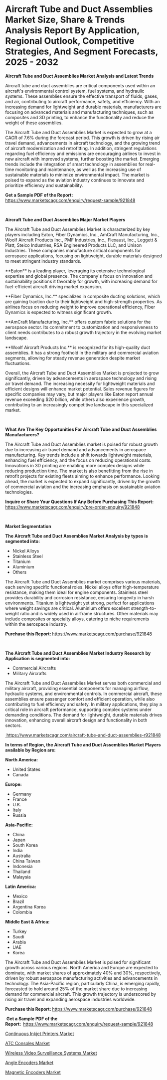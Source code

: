 <p><h1>Aircraft Tube and Duct Assemblies Market Size, Share & Trends Analysis Report By Application, Regional Outlook, Competitive Strategies, And Segment Forecasts, 2025 - 2032</h1></p><p><strong>Aircraft Tube and Duct Assemblies Market Analysis and Latest Trends</strong></p>
<p><p>Aircraft tube and duct assemblies are critical components used within an aircraft's environmental control system, fuel systems, and hydraulic systems. These assemblies ensure the effective transport of fluids, gases, and air, contributing to aircraft performance, safety, and efficiency. With an increasing demand for lightweight and durable materials, manufacturers are focusing on advanced materials and manufacturing techniques, such as composites and 3D printing, to enhance the functionality and reduce the weight of these assemblies.</p><p>The Aircraft Tube and Duct Assemblies Market is expected to grow at a CAGR of 7.6% during the forecast period. This growth is driven by rising air travel demand, advancements in aircraft technology, and the growing trend of aircraft modernization and retrofitting. In addition, stringent regulations regarding fuel efficiency and emissions are encouraging airlines to invest in new aircraft with improved systems, further boosting the market. Emerging trends include the integration of smart technology in assemblies for real-time monitoring and maintenance, as well as the increasing use of sustainable materials to minimize environmental impact. The market is poised to expand as the aviation industry continues to innovate and prioritize efficiency and sustainability.</p></p>
<p><strong>Get a Sample PDF of the Report:&nbsp;</strong> <a href="https://www.marketscagr.com/enquiry/request-sample/921848?utm_campaign=1848&utm_medium=2&utm_source=Github&utm_content=ia&utm_term=11042025&utm_id=aircraft-tube-and-duct-assemblies">https://www.marketscagr.com/enquiry/request-sample/921848</a></p>
<p>&nbsp;</p>
<p><strong>Aircraft Tube and Duct Assemblies Major Market Players</strong></p>
<p><p>The Aircraft Tube and Duct Assemblies Market is characterized by key players including Eaton, Fiber Dynamics, Inc., AmCraft Manufacturing, Inc., Woolf Aircraft Products Inc., PMF Industries, Inc., Flexaust, Inc., Leggett & Platt, Steico Industries, RSA Engineered Products LLC, and Unison Industries. These companies manufacture critical components for aerospace applications, focusing on lightweight, durable materials designed to meet stringent industry standards.</p><p>**Eaton** is a leading player, leveraging its extensive technological expertise and global presence. The company's focus on innovation and sustainability positions it favorably for growth, with increasing demand for fuel-efficient aircraft driving market expansion.</p><p>**Fiber Dynamics, Inc.** specializes in composite ducting solutions, which are gaining traction due to their lightweight and high-strength properties. As airlines focus on reducing weight to improve operational efficiency, Fiber Dynamics is expected to witness significant growth.</p><p>**AmCraft Manufacturing, Inc.** offers custom fabric solutions for the aerospace sector. Its commitment to customization and responsiveness to client needs contributes to a robust growth trajectory in the evolving market landscape.</p><p>**Woolf Aircraft Products Inc.** is recognized for its high-quality duct assemblies. It has a strong foothold in the military and commercial aviation segments, allowing for steady revenue generation despite market fluctuations.</p><p>Overall, the Aircraft Tube and Duct Assemblies Market is projected to grow significantly, driven by advancements in aerospace technology and rising air travel demand. The increasing necessity for lightweight materials and efficient designs will enhance market potential. Sales revenue figures for specific companies may vary, but major players like Eaton report annual revenue exceeding $20 billion, while others also experience growth, contributing to an increasingly competitive landscape in this specialized market.</p></p>
<p>&nbsp;</p>
<p><strong>What Are The Key Opportunities For Aircraft Tube and Duct Assemblies Manufacturers?</strong></p>
<p><p>The Aircraft Tube and Duct Assemblies market is poised for robust growth due to increasing air travel demand and advancements in aerospace manufacturing. Key trends include a shift towards lightweight materials, enhancing fuel efficiency, and the focus on reducing operational costs. Innovations in 3D printing are enabling more complex designs while reducing production time. The market is also benefitting from the rise in retrofit projects for existing fleets aiming to enhance performance. Looking ahead, the market is expected to expand significantly, driven by the growth of commercial aviation and the increasing emphasis on sustainable aviation technologies.</p></p>
<p><strong>Inquire or Share Your Questions If Any Before Purchasing This Report:</strong> <a href="https://www.marketscagr.com/enquiry/pre-order-enquiry/921848?utm_campaign=1848&utm_medium=2&utm_source=Github&utm_content=ia&utm_term=11042025&utm_id=aircraft-tube-and-duct-assemblies">https://www.marketscagr.com/enquiry/pre-order-enquiry/921848</a></p>
<p>&nbsp;</p>
<p><strong>Market Segmentation</strong></p>
<p><strong>The Aircraft Tube and Duct Assemblies Market Analysis by types is segmented into:</strong></p>
<p><ul><li>Nickel Alloys</li><li>Stainless Steel</li><li>Titanium</li><li>Aluminium</li><li>Others</li></ul></p>
<p><p>The Aircraft Tube and Duct Assemblies market comprises various materials, each serving specific functional roles. Nickel alloys offer high-temperature resistance, making them ideal for engine components. Stainless steel provides durability and corrosion resistance, ensuring longevity in harsh environments. Titanium is lightweight yet strong, perfect for applications where weight savings are critical. Aluminium offers excellent strength-to-weight ratio and is widely used in airframe structures. Other materials may include composites or specialty alloys, catering to niche requirements within the aerospace industry.</p></p>
<p><strong>Purchase this Report:&nbsp;</strong><a href="https://www.marketscagr.com/purchase/921848?utm_campaign=1848&utm_medium=2&utm_source=Github&utm_content=ia&utm_term=11042025&utm_id=aircraft-tube-and-duct-assemblies">https://www.marketscagr.com/purchase/921848</a></p>
<p>&nbsp;</p>
<p><strong>The Aircraft Tube and Duct Assemblies Market Industry Research by Application is segmented into:</strong></p>
<p><ul><li>Commercial Aircrafts</li><li>Military Aircrafts</li></ul></p>
<p><p>The Aircraft Tube and Duct Assemblies Market serves both commercial and military aircraft, providing essential components for managing airflow, hydraulic systems, and environmental controls. In commercial aircraft, these assemblies ensure passenger comfort and efficient operation, while also contributing to fuel efficiency and safety. In military applications, they play a critical role in aircraft performance, supporting complex systems under demanding conditions. The demand for lightweight, durable materials drives innovation, enhancing overall aircraft design and functionality in both sectors.</p></p>
<p><a href="https://www.marketscagr.com/aircraft-tube-and-duct-assemblies-r921848?utm_campaign=1848&utm_medium=2&utm_source=Github&utm_content=ia&utm_term=11042025&utm_id=aircraft-tube-and-duct-assemblies">&nbsp;https://www.marketscagr.com/aircraft-tube-and-duct-assemblies-r921848</a></p>
<p><strong>In terms of Region, the Aircraft Tube and Duct Assemblies Market Players available by Region are:</strong></p>
<p>
    <p> <strong> North America: </strong>
        <ul>
            <li>United States</li>
            <li>Canada</li>
        </ul>
        </p> 
    <p> <strong> Europe: </strong>
        <ul>
            <li>Germany</li>
            <li>France</li>
            <li>U.K.</li>
            <li>Italy</li>
            <li>Russia</li>
        </ul>
        </p> 
    <p> <strong> Asia-Pacific: </strong>
        <ul>
            <li>China</li>
            <li>Japan</li>
            <li>South Korea</li>
            <li>India</li>
            <li>Australia</li>
            <li>China Taiwan</li>
            <li>Indonesia</li>
            <li>Thailand</li>
            <li>Malaysia</li>
        </ul>
        </p> 
    <p> <strong> Latin America: </strong>
        <ul>
            <li>Mexico</li>
            <li>Brazil</li>
            <li>Argentina Korea</li>
            <li>Colombia</li>
        </ul>
        </p> 
    <p> <strong> Middle East & Africa: </strong>
        <ul>
            <li>Turkey</li>
            <li>Saudi</li>
            <li>Arabia</li>
            <li>UAE</li>
            <li>Korea</li>
        </ul>
    </p>
    </p>
<p><p>The Aircraft Tube and Duct Assemblies Market is poised for significant growth across various regions. North America and Europe are expected to dominate, with market shares of approximately 40% and 30%, respectively, driven by robust aerospace manufacturing activities and advancements in technology. The Asia-Pacific region, particularly China, is emerging rapidly, forecasted to hold around 25% of the market share due to increasing demand for commercial aircraft. This growth trajectory is underscored by rising air travel and expanding aerospace industries worldwide.</p></p>
<p><strong>Purchase this Report: </strong><a href="https://www.marketscagr.com/purchase/921848?utm_campaign=1848&utm_medium=2&utm_source=Github&utm_content=ia&utm_term=11042025&utm_id=aircraft-tube-and-duct-assemblies">https://www.marketscagr.com/purchase/921848</a></p>
<p>&nbsp;<strong>Get a Sample PDF of the Report:&nbsp;&nbsp;</strong><a href="https://www.marketscagr.com/enquiry/request-sample/921848?utm_campaign=1848&utm_medium=2&utm_source=Github&utm_content=ia&utm_term=11042025&utm_id=aircraft-tube-and-duct-assemblies">https://www.marketscagr.com/enquiry/request-sample/921848</a></p>
<p><strong></strong></p>
<p><p><a href="https://github.com/myrieronays5/Market-Research-Report-List-1/blob/main/continuous-inkjet-printers-market.md?utm_campaign=1848&utm_medium=2&utm_source=Github&utm_content=ia&utm_term=11042025&utm_id=aircraft-tube-and-duct-assemblies">Continuous Inkjet Printers Market</a></p><p><a href="https://github.com/gogashopkewy/Market-Research-Report-List-1/blob/main/atc-consoles-market.md?utm_campaign=1848&utm_medium=2&utm_source=Github&utm_content=ia&utm_term=11042025&utm_id=aircraft-tube-and-duct-assemblies">ATC Consoles Market</a></p><p><a href="https://github.com/eskelimaksic/Market-Research-Report-List-1/blob/main/wireless-video-surveillance-systems-market.md?utm_campaign=1848&utm_medium=2&utm_source=Github&utm_content=ia&utm_term=11042025&utm_id=aircraft-tube-and-duct-assemblies">Wireless Video Surveillance Systems Market</a></p><p><a href="https://github.com/lylyparadise/Market-Research-Report-List-6/blob/main/angle-encoders-market.md?utm_campaign=1848&utm_medium=2&utm_source=Github&utm_content=ia&utm_term=11042025&utm_id=aircraft-tube-and-duct-assemblies">Angle Encoders Market</a></p><p><a href="https://github.com/kohushamudo3/Market-Research-Report-List-1/blob/main/magnetic-encoders-market.md?utm_campaign=1848&utm_medium=2&utm_source=Github&utm_content=ia&utm_term=11042025&utm_id=aircraft-tube-and-duct-assemblies">Magnetic Encoders Market</a></p></p>